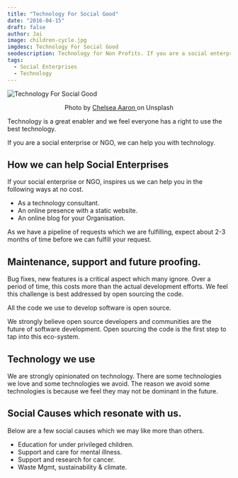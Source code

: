 ```yaml
---
title: "Technology For Social Good"
date: "2016-04-15"
draft: false
author: Jai
image: children-cycle.jpg
imgdesc: Technology For Social Good
seodescription: Technology for Non Profits. If you are a social enterprise or NGO, we can help you with technology.
tags:
  - Social Enterprises
  - Technology
---
```

![Technology For Social Good](children-cycle.jpg)

<p align="center"> Photo by <a href="https://unsplash.com/@chelsea_aaron"> Chelsea Aaron </a> on Unsplash </p>

Technology is a great enabler and we feel everyone has a right to use the best technology.

If you are a social enterprise or NGO, we can help you with technology.

## How we can help Social Enterprises
If your social enterprise or NGO, inspires us we can help you in the following ways at no cost.
- As a technology consultant.
- An online presence with a static website.
- An online blog for your Organisation.

As we have a pipeline of requests which we are fulfilling, expect about 2-3 months of time before we can fulfill your request.


## Maintenance, support and future proofing.
Bug fixes, new features is a critical aspect which many ignore. Over a period of time, this costs more than the actual development efforts. We feel this challenge is best addressed by open sourcing the code.

All the code we use to develop software is open source.

We strongly believe open source developers and communities are the future of software development. Open sourcing the code is the first step to tap into this eco-system.

## Technology we use
We are strongly opinionated on technology. There are some technologies we love and some technologies we avoid. The reason we avoid some technologies is because we feel they may not be dominant in the future.

## Social Causes which resonate with us.
Below are a few social causes which we may like more than others.
- Education for under privileged children.
- Support and care for mental illness.
- Support and research for cancer.
- Waste Mgmt, sustainability & climate.
